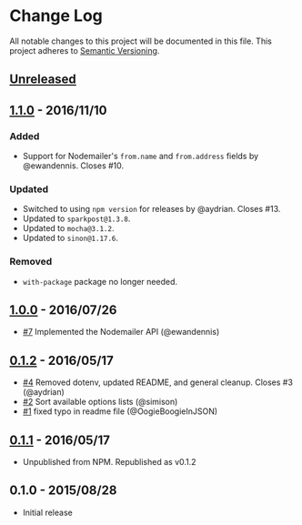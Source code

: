 # Change Log
All notable changes to this project will be documented in this file.
This project adheres to [Semantic Versioning](http://semver.org/).

## [Unreleased]

## [1.1.0] - 2016/11/10
### Added
- Support for Nodemailer's `from.name` and `from.address` fields by @ewandennis. Closes #10.

### Updated
- Switched to using `npm version` for releases by @aydrian. Closes #13.
- Updated to `sparkpost@1.3.8`.
- Updated to `mocha@3.1.2`.
- Updated to `sinon@1.17.6`.

### Removed
- `with-package` package no longer needed.

## [1.0.0] - 2016/07/26
- [#7](https://github.com/SparkPost/nodemailer-sparkpost-transport/pull/7) Implemented the Nodemailer API (@ewandennis)

## [0.1.2] - 2016/05/17
- [#4](https://github.com/SparkPost/nodemailer-sparkpost-transport/pull/4) Removed dotenv, updated README, and general cleanup. Closes #3 (@aydrian)
- [#2](https://github.com/SparkPost/nodemailer-sparkpost-transport/pull/2) Sort available options lists (@simison)
- [#1](https://github.com/SparkPost/nodemailer-sparkpost-transport/pull/1) fixed typo in readme file (@OogieBoogieInJSON)

## [0.1.1] - 2016/05/17
- Unpublished from NPM. Republished as v0.1.2

## 0.1.0 - 2015/08/28
- Initial release

[Unreleased]: https://github.com/SparkPost/nodemailer-sparkpost-transport/compare/v1.1.0...HEAD
[1.1.0]: https://github.com/SparkPost/nodemailer-sparkpost-transport/compare/1.0.0...v1.1.0
[1.0.0]: https://github.com/SparkPost/nodemailer-sparkpost-transport/compare/0.1.2...1.0.0
[0.1.2]: https://github.com/SparkPost/nodemailer-sparkpost-transport/compare/0.1.1...0.1.2
[0.1.1]: https://github.com/SparkPost/nodemailer-sparkpost-transport/compare/v0.1.0...0.1.1
